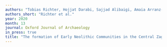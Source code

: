 ```yaml
---
authors: "Tobias Richter, Hojjat Darabi, Sajjad Alibaigi, Amaia Arranz-Otaegui, Pernille Bangsgaard, Shokouh Khosravi, Lisa Maher, Peder Mortensen, Patrick Pedersen, Joe Roe, and Lisa Yeomans"
authors_short: "Richter et al."
year: 2020
month: 13
journal: Oxford Journal of Archaeology
in_press: true
title: "The formation of Early Neolithic Communities in the Central Zagros: an 11,500 year old communal structure at Asiab"
---
```


